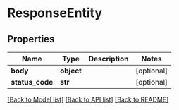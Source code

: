 # ResponseEntity

## Properties
Name | Type | Description | Notes
------------ | ------------- | ------------- | -------------
**body** | **object** |  | [optional] 
**status_code** | **str** |  | [optional] 

[[Back to Model list]](../README.md#documentation-for-models) [[Back to API list]](../README.md#documentation-for-api-endpoints) [[Back to README]](../README.md)


